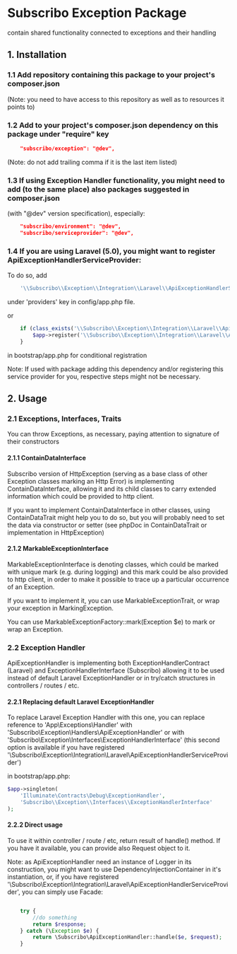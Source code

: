 # Subscribo Exception Package

contain shared functionality connected to exceptions and their handling

## 1. Installation

### 1.1 Add repository containing this package to your project's composer.json

(Note: you need to have access to this repository as well as to resources it points to)

### 1.2 Add to your project's composer.json dependency on this package under "require" key

```json
    "subscribo/exception": "@dev",
```

(Note: do not add trailing comma if it is the last item listed)

### 1.3 If using Exception Handler functionality, you might need to add (to the same place) also packages suggested in composer.json

(with "@dev" version specification), especially:

```json
    "subscribo/environment": "@dev",
    "subscribo/serviceprovider": "@dev",
```

### 1.4 If you are using Laravel (5.0), you might want to register ApiExceptionHandlerServiceProvider:

To do so, add

```php
    '\\Subscribo\\Exception\\Integration\\Laravel\\ApiExceptionHandlerServiceProvider',
```

under 'providers' key in config/app.php file.

or

```php
    if (class_exists('\\Subscribo\\Exception\\Integration\\Laravel\\ApiExceptionHandlerServiceProvider')) {
        $app->register('\\Subscribo\\Exception\\Integration\\Laravel\\ApiExceptionHandlerServiceProvider');
    }
```

in bootstrap/app.php for conditional registration

Note: If used with package adding this dependency and/or registering this service provider for you, respective steps might not be necessary.

## 2. Usage

### 2.1 Exceptions, Interfaces, Traits

You can throw Exceptions, as necessary, paying attention to signature of their constructors

#### 2.1.1 ContainDataInterface

Subscribo version of HttpException (serving as a base class of other Exception classes marking an Http Error)
is implementing ContainDataInterface, allowing it and its child classes to carry extended information which could be provided to http client.

If you want to implement ContainDataInterface in other classes, using ContainDataTrait might help you to do so, but you will probably need to set the data via constructor or setter (see phpDoc in ContainDataTrait or implementation in HttpException)

#### 2.1.2 MarkableExceptionInterface

MarkableExceptionInterface is denoting classes, which could be marked with unique mark (e.g. during logging) and this mark could be also provided to http client,
in order to make it possible to trace up a particular occurrence of an Exception.

If you want to implement it, you can use MarkableExceptionTrait, or wrap your exception in MarkingException.

You can use MarkableExceptionFactory::mark(Exception $e) to mark or wrap an Exception.

### 2.2 Exception Handler

ApiExceptionHandler is implementing both ExceptionHandlerContract (Laravel) and ExceptionHandlerInterface (Subscribo)
allowing it to be used instead of default Laravel ExceptionHandler or in try/catch structures in controllers / routes / etc.

#### 2.2.1 Replacing default Laravel ExceptionHandler

To replace Laravel Exception Handler with this one, you can replace reference to 'App\Exceptions\Handler' with 'Subscribo\\Exception\\Handlers\\ApiExceptionHandler'
or with 'Subscribo\\Exception\\Interfaces\\ExceptionHandlerInterface'
(this second option is available if you have registered '\\Subscribo\\Exception\\Integration\\Laravel\\ApiExceptionHandlerServiceProvider')

in bootstrap/app.php:
```php
$app->singleton(
    'Illuminate\Contracts\Debug\ExceptionHandler',
    'Subscribo\\Exception\\Interfaces\\ExceptionHandlerInterface'
);

```

#### 2.2.2 Direct usage

To use it within controller / route / etc, return result of handle() method.
If you have it available, you can provide also Request object to it.

Note: as ApiExceptionHandler need an instance of Logger in its construction, you might want to use DependencyInjectionContainer in it's instantiation,
or, if you have registered '\\Subscribo\\Exception\\Integration\\Laravel\\ApiExceptionHandlerServiceProvider', you can simply use Facade:

```php

    try {
        //do something
        return $response;
    } catch (\Exception $e) {
        return \Subscribo\ApiExceptionHandler::handle($e, $request);
    }

```
